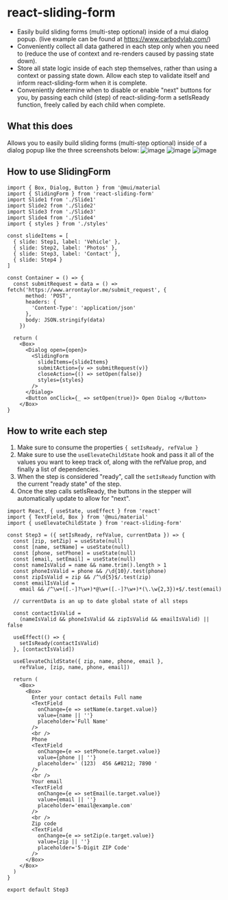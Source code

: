 # react-sliding-form

- Easily build sliding forms (multi-step optional) inside of a mui dialog popup. (live example can be found at https://www.carbodylab.com/) <br />
- Conveniently collect all data gathered in each step only when you need to (reduce the use of context and re-renders caused by passing state down). <br />
- Store all state logic inside of each step themselves, rather than using a context or passing state down. Allow each step to validate itself and inform react-sliding-form when it is complete.
- Conveniently determine when to disable or enable "next" buttons for you, by passing each child (step) of react-sliding-form a setIsReady function, freely called by each child when complete.

## What this does
Allows you to easily build sliding forms (multi-step optional) inside of a dialog popup like the three screenshots below: ![image](https://user-images.githubusercontent.com/67350795/168897457-2ded91d0-7e55-4873-ab53-0f886c78de3f.png)
![image](https://user-images.githubusercontent.com/67350795/168900335-1a6af090-2180-41b1-bdfc-2b6e0958f64f.png)
![image](https://user-images.githubusercontent.com/67350795/168897507-891eb161-615c-422a-9d0e-14d6e43e51c0.png)


## How to use SlidingForm

```
import { Box, Dialog, Button } from '@mui/material
import { SlidingForm } from 'react-sliding-form'
import Slide1 from './Slide1'
import Slide2 from './Slide2'
import Slide3 from './Slide3'
import Slide4 from './Slide4'
import { styles } from './styles'

const slideItems = [
  { slide: Step1, label: 'Vehicle' },
  { slide: Step2, label: 'Photos' },
  { slide: Step3, label: 'Contact' },
  { slide: Step4 }
]

const Container = () => {
  const submitRequest = data = () => fetch('https://www.arrontaylor.me/submit_request', {
      method: 'POST',
      headers: {
        'Content-Type': 'application/json'
      },
      body: JSON.stringify(data)
    })
  
  return (
    <Box>
      <Dialog open={open}>
        <SlidingForm 
          slideItems={slideItems}
          submitAction={v => submitRequest(v)}
          closeAction={() => setOpen(false)}
          styles={styles}
        />  
      </Dialog>
      <Button onClick={_ => setOpen(true)}> Open Dialog </Button>
    </Box>
}

```
## How to write each step
1. Make sure to consume the properties `{ setIsReady, refValue }`
2. Make sure to use the `useElevateChildState` hook and pass it all of the values you want to keep track of, along with the refValue prop, and finally a list of dependencies.
3. When the step is considered "ready", call the `setIsReady` function with the current "ready state" of the step. 
4. Once the step calls setIsReady, the buttons in the stepper will automatically update to allow for "next".

```
import React, { useState, useEffect } from 'react'
import { TextField, Box } from '@mui/material'
import { useElevateChildState } from 'react-sliding-form'

const Step3 = ({ setIsReady, refValue, currentData }) => {
  const [zip, setZip] = useState(null)
  const [name, setName] = useState(null)
  const [phone, setPhone] = useState(null)
  const [email, setEmail] = useState(null)
  const nameIsValid = name && name.trim().length > 1
  const phoneIsValid = phone && /\d{10}/.test(phone)
  const zipIsValid = zip && /^\d{5}$/.test(zip)
  const emailIsValid =
    email && /^\w+([.-]?\w+)*@\w+([.-]?\w+)*(\.\w{2,3})+$/.test(email)

  // currentData is an up to date global state of all steps

  const contactIsValid =
    (nameIsValid && phoneIsValid && zipIsValid && emailIsValid) || false

  useEffect(() => {
    setIsReady(contactIsValid)
  }, [contactIsValid])

  useElevateChildState({ zip, name, phone, email },
    refValue, [zip, name, phone, email])

  return (
    <Box>
      <Box>
        Enter your contact details Full name
        <TextField
          onChange={e => setName(e.target.value)}
          value={name || ''}
          placeholder='Full Name'
        />
        <br />
        Phone
        <TextField
          onChange={e => setPhone(e.target.value)}
          value={phone || ''}
          placeholder=' (123)  456 &#8212; 7890 '
        />
        <br />
        Your email
        <TextField
          onChange={e => setEmail(e.target.value)}
          value={email || ''}
          placeholder='email@example.com'
        />
        <br />
        Zip code
        <TextField
          onChange={e => setZip(e.target.value)}
          value={zip || ''}
          placeholder='5-Digit ZIP Code'
        />
      </Box>
    </Box>
  )
}

export default Step3

```

